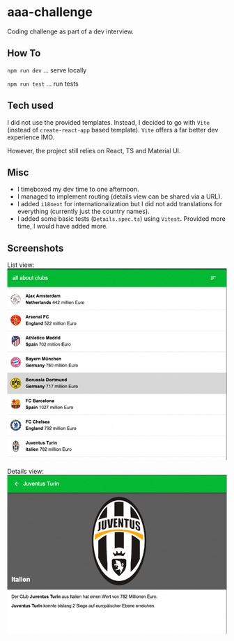 # aaa-challenge

Coding challenge as part of a dev interview.

## How To

`npm run dev` ... serve locally

`npm run test` ... run tests

## Tech used

I did not use the provided templates. Instead, I decided to go with `Vite` (instead of `create-react-app` based template).
`Vite` offers a far better dev experience IMO.

However, the project still relies on React, TS and Material UI.

## Misc

- I timeboxed my dev time to one afternoon.
- I managed to implement routing (details view can be shared via a URL).
- I added `i18next` for internationalization but I did not add translations for everything (currently just the country names).
- I added some basic tests (`Details.spec.ts`) using `Vitest`. Provided more time, I would have added more.

## Screenshots

List view:
![Screenshot of the list view](screenshot1.png "Screenshot")

Details view:
![Screenshot of the details view](screenshot2.png "Screenshot")
